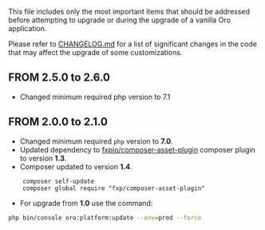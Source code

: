 This file includes only the most important items that should be addressed before attempting to upgrade or during the upgrade of a vanilla Oro application.

Please refer to [CHANGELOG.md](CHANGELOG.md) for a list of significant changes in the code that may affect the upgrade of some customizations.

## FROM 2.5.0 to 2.6.0
* Changed minimum required php version to 7.1

## FROM 2.0.0 to 2.1.0
* Changed minimum required `php` version to **7.0**.
* Updated dependency to [fxpio/composer-asset-plugin](https://github.com/fxpio/composer-asset-plugin) composer plugin to version **1.3**.
* Composer updated to version **1.4**.
```
    composer self-update
    composer global require "fxp/composer-asset-plugin"
```
* For upgrade from **1.0** use the command:
```bash
php bin/console oro:platform:update --env=prod --force
```

